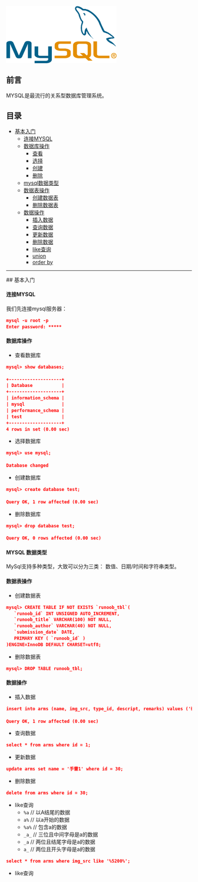 <img src="/assets/mysql.png" width="300" hegiht="100" align=center />


## 前言

MYSQL是最流行的关系型数据库管理系统。

## 目录

* [基本入门](#base)
  * [连接MYSQL](#connect)
  * [数据库操作](#operationDatabase)
    * [查看](#showDataBase)
    * [选择](#selectDataBase)
    * [创建](#createDataBase)
    * [删除](#dropDataBase)
  * [mysql数据类型](#datatype)
  * [数据表操作](#operationTables)
    * [创建数据表](#createTable)
    * [删除数据表](#dropTable)
  * [数据操作](#operationData)
    * [插入数据](#insertData)
    * [查询数据](#selectData)
    * [更新数据](#updateData)
    * [删除数据](#deleteData)
    * [like查询](#likeData)
    * [union](#union)
    * [order by](#orderBy)

<hr/> 
<a name="base"></a>
## 基本入门

<a name="connect"></a>
#### 连接MYSQL

我们先连接mysql服务器：

```json
mysql -u root -p
Enter password: *****
```

<a name="operationDatabase"></a>
#### 数据库操作

<a name="showDataBase"></a>
* 查看数据库

```json
mysql> show databases;

+--------------------+
| Database           |
+--------------------+
| information_schema |
| mysql              |
| performance_schema |
| test               |
+--------------------+
4 rows in set (0.00 sec)
```

<a name="selectDataBase"></a>
* 选择数据库

```json
mysql> use mysql;

Database changed
```

<a name="createDataBase"></a>
* 创建数据库

```json
mysql> create database test;

Query OK, 1 row affected (0.00 sec)
```

<a name="dropDataBase"></a>
* 删除数据库

```json
mysql> drop database test;

Query OK, 0 rows affected (0.00 sec)
```

<a name="datatype"></a>
#### MYSQL 数据类型

MySql支持多种类型，大致可以分为三类： 数值、日期/时间和字符串类型。

<a name="operationTables"></a>
#### 数据表操作

<a name="createTable"></a>
* 创建数据表

```json
mysql> CREATE TABLE IF NOT EXISTS `runoob_tbl`(
   `runoob_id` INT UNSIGNED AUTO_INCREMENT,
   `runoob_title` VARCHAR(100) NOT NULL,
   `runoob_author` VARCHAR(40) NOT NULL,
   `submission_date` DATE,
   PRIMARY KEY ( `runoob_id` )
)ENGINE=InnoDB DEFAULT CHARSET=utf8;
```

<a name="dropTable"></a>
* 删除数据表

```json
mysql> DROP TABLE runoob_tbl;
```

<a name="operationData"></a>
#### 数据操作

<a name="insertData"></a>
* 插入数据

```json
insert into arms (name, img_src, type_id, descript, remarks) values ('碎 片手雷', 'www', 8, '手雷手雷', '哈哈，炸死你');

Query OK, 1 row affected (0.00 sec)
```

<a name="selectData"></a>
* 查询数据

```json
select * from arms where id = 1;
```

<a name="updateData"></a>
* 更新数据

```json
update arms set name = '手雷1' where id = 30;
```

<a name="deleteData"></a>
* 删除数据

```json
delete from arms where id = 30;
```

<a name="likeData"></a>
* like查询
  * `%a`  // 以A结尾的数据
  * `a%`  // 以a开始的数据
  * `%a%` // 包含a的数据
  * `_a_` // 三位且中间字母是a的数据
  * `_a`  // 两位且结尾字母是a的数据
  * `a_`  // 两位且开头字母是a的数据

```json
select * from arms where img_src like '%5200%';
```

<a name="union"></a>
* like查询

